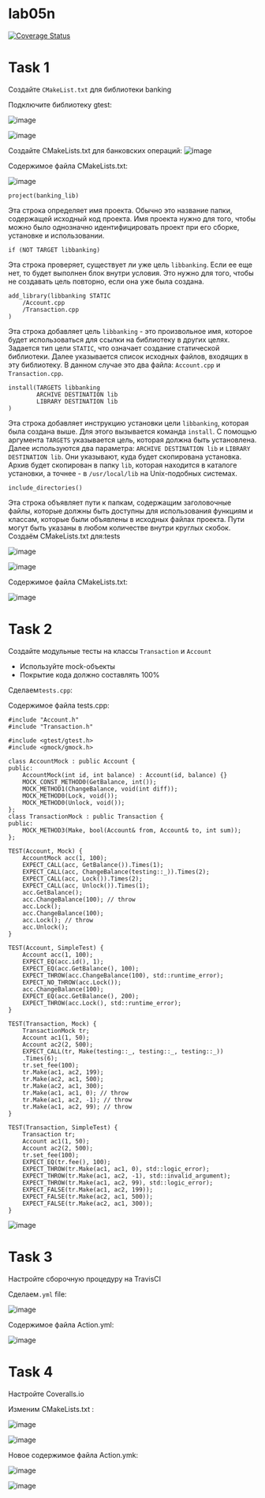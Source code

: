 # lab05n
[![Coverage Status](https://coveralls.io/repos/github/lepeha81/lab05n/badge.svg?branch=master)](https://coveralls.io/github/lepeha81/lab05n?branch=master)
# Task 1

Создайте `CMakeList.txt` для библиотеки banking

Подключите библиотеку gtest:

![image](https://github.com/lepeha81/lab05n/blob/main/1.PNG)

![image](https://github.com/lepeha81/lab05n/blob/main/2.PNG)

Создайте CMakeLists.txt для банковских операций:
![image](https://github.com/lepeha81/lab05n/blob/main/3.PNG)

Содержимое файла CMakeLists.txt:

![image](https://github.com/lepeha81/lab05n/blob/main/4.PNG)


```
project(banking_lib)
```

Эта строка определяет имя проекта. Обычно это название папки, содержащей исходный код проекта. Имя проекта нужно для того, чтобы можно было однозначно идентифицировать проект при его сборке, установке и использовании.

```
if (NOT TARGET libbanking)
```

Эта строка проверяет, существует ли уже цель `libbanking`. Если ее еще нет, то будет выполнен блок внутри условия. Это нужно для того, чтобы не создавать цель повторно, если она уже была создана.

```
add_library(libbanking STATIC
    /Account.cpp
    /Transaction.cpp
)
```

Эта строка добавляет цель `libbanking` - это произвольное имя, которое будет использоваться для ссылки на библиотеку в других целях. Задается тип цели `STATIC`, что означает создание статической библиотеки. Далее указывается список исходных файлов, входящих в эту библиотеку. В данном случае это два файла: `Account.cpp` и `Transaction.cpp`.

```
install(TARGETS libbanking
        ARCHIVE DESTINATION lib
        LIBRARY DESTINATION lib
)
```

Эта строка добавляет инструкцию установки цели `libbanking`, которая была создана выше. Для этого вызывается команда `install`. С помощью аргумента `TARGETS` указывается цель, которая должна быть установлена. Далее используются два параметра: `ARCHIVE DESTINATION lib` и `LIBRARY DESTINATION lib`. Они указывают, куда будет скопирована установка. Архив будет скопирован в папку `lib`, которая находится в каталоге установки, а точнее - в `/usr/local/lib` на Unix-подобных системах. 

```
include_directories()
```

Эта строка объявляет пути к папкам, содержащим заголовочные файлы, которые должны быть доступны для использования функциям и классам, которые были объявлены в исходных файлах проекта. Пути могут быть указаны в любом количестве внутри круглых скобок.
Создаём CMakeLists.txt для:tests

![image](https://github.com/lepeha81/lab05n/blob/main/5.PNG)

![image](https://github.com/lepeha81/lab05n/blob/main/6.PNG)

Содержимое файла CMakeLists.txt:

![image](https://github.com/lepeha81/lab05n/blob/main/7.PNG)

# Task 2

Создайте модульные тесты на классы `Transaction` и `Account`
- Используйте mock-объекты
- Покрытие кода должно составлять 100%

Сделаем`tests.cpp`:

Содержимое файла tests.cpp:
```
#include "Account.h"
#include "Transaction.h"

#include <gtest/gtest.h>
#include <gmock/gmock.h>

class AccountMock : public Account {
public:
    AccountMock(int id, int balance) : Account(id, balance) {}
    MOCK_CONST_METHOD0(GetBalance, int());
    MOCK_METHOD1(ChangeBalance, void(int diff));
    MOCK_METHOD0(Lock, void());
    MOCK_METHOD0(Unlock, void());
};
class TransactionMock : public Transaction {
public:
    MOCK_METHOD3(Make, bool(Account& from, Account& to, int sum));
};

TEST(Account, Mock) {
    AccountMock acc(1, 100);
    EXPECT_CALL(acc, GetBalance()).Times(1);
    EXPECT_CALL(acc, ChangeBalance(testing::_)).Times(2);
    EXPECT_CALL(acc, Lock()).Times(2);
    EXPECT_CALL(acc, Unlock()).Times(1);
    acc.GetBalance();
    acc.ChangeBalance(100); // throw
    acc.Lock();
    acc.ChangeBalance(100);
    acc.Lock(); // throw
    acc.Unlock();
}

TEST(Account, SimpleTest) {
    Account acc(1, 100);
    EXPECT_EQ(acc.id(), 1);
    EXPECT_EQ(acc.GetBalance(), 100);
    EXPECT_THROW(acc.ChangeBalance(100), std::runtime_error);
    EXPECT_NO_THROW(acc.Lock());
    acc.ChangeBalance(100);
    EXPECT_EQ(acc.GetBalance(), 200);
    EXPECT_THROW(acc.Lock(), std::runtime_error);
}

TEST(Transaction, Mock) {
    TransactionMock tr;
    Account ac1(1, 50);
    Account ac2(2, 500);
    EXPECT_CALL(tr, Make(testing::_, testing::_, testing::_))
    .Times(6);
    tr.set_fee(100);
    tr.Make(ac1, ac2, 199);
    tr.Make(ac2, ac1, 500);
    tr.Make(ac2, ac1, 300);
    tr.Make(ac1, ac1, 0); // throw
    tr.Make(ac1, ac2, -1); // throw
    tr.Make(ac1, ac2, 99); // throw
}

TEST(Transaction, SimpleTest) {
    Transaction tr;
    Account ac1(1, 50);
    Account ac2(2, 500);
    tr.set_fee(100);
    EXPECT_EQ(tr.fee(), 100);
    EXPECT_THROW(tr.Make(ac1, ac1, 0), std::logic_error);
    EXPECT_THROW(tr.Make(ac1, ac2, -1), std::invalid_argument);
    EXPECT_THROW(tr.Make(ac1, ac2, 99), std::logic_error);
    EXPECT_FALSE(tr.Make(ac1, ac2, 199));
    EXPECT_FALSE(tr.Make(ac2, ac1, 500));
    EXPECT_FALSE(tr.Make(ac2, ac1, 300));
}
```

![image](https://github.com/lepeha81/lab05n/blob/main/8.PNG)

# Task 3 
Настройте сборочную процедуру на TravisCI

Сделаем`.yml` file:

![image](https://github.com/lepeha81/lab05n/blob/main/9.PNG)

Содержимое файла Action.yml:

![image](https://github.com/lepeha81/lab05n/blob/main/10.PNG)


# Task 4
Настройте Coveralls.io

Изменим CMakeLists.txt :

![image](https://github.com/lepeha81/lab05n/blob/main/11.PNG)

![image](https://github.com/lepeha81/lab05n/blob/main/12.PNG)

Новое содержимое файла Action.ymk:

![image](https://github.com/lepeha81/lab05n/blob/main/13.PNG)

![image](https://github.com/lepeha81/lab05n/blob/main/14.PNG)
